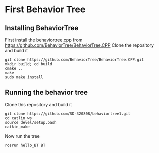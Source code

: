 # First Behavior Tree
## Installing BehaviorTree 

First install the behaviortree.cpp from https://github.com/BehaviorTree/BehaviorTree.CPP
Clone the repository and build it
```
git clone https://github.com/BehaviorTree/BehaviorTree.CPP.git
mkdir build; cd build
cmake ..
make
sudo make install
```
## Running the behavior tree
Clone this repository and build it
```
git clone https://github.com/SD-320808/behaviortree1.git
cd catlin_ws
source devel/setup.bash
catkin_make
```

Now run the tree
```
rosrun hello_BT BT
```
